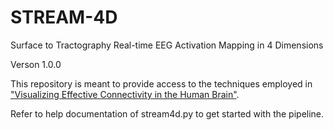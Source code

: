 # STREAM-4D
Surface to Tractography Real-time EEG Activation Mapping in 4 Dimensions 

Verson 1.0.0

This repository is meant to provide access to the techniques employed in ["Visualizing Effective Connectivity in the Human Brain"](https://doi.org/10.1101/2025.03.06.641642).

Refer to help documentation of stream4d.py to get started with the pipeline.
